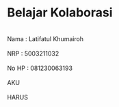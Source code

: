 # Belajar Kolaborasi

<br>Nama  : Latifatul Khumairoh<br>
<br>NRP   : 5003211032<br>
<br>No HP : 081230063193<br>
<br>AKU<br>
<br>HARUS<br>
